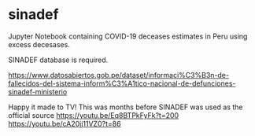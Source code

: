 # sinadef

Jupyter Notebook containing COVID-19 deceases estimates in Peru using excess decesases. 

SINADEF database is required. 

https://www.datosabiertos.gob.pe/dataset/informaci%C3%B3n-de-fallecidos-del-sistema-inform%C3%A1tico-nacional-de-defunciones-sinadef-ministerio

Happy it made to TV! This was months before SINADEF was used as the official source
https://youtu.be/Eq8BTPkFyFk?t=200
https://youtu.be/cA20jj11VZ0?t=86
